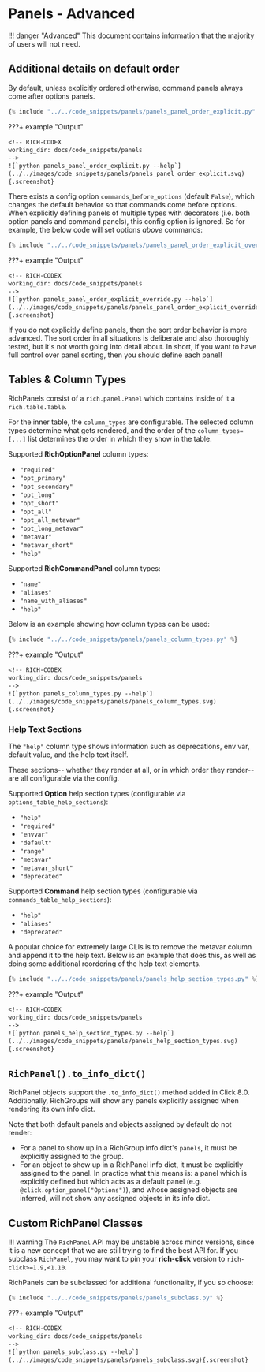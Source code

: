 # Panels - Advanced

!!! danger "Advanced"
    This document contains information that the majority of users will not need.

## Additional details on default order

By default, unless explicitly ordered otherwise, command panels always come after options panels.

```python
{% include "../../code_snippets/panels/panels_panel_order_explicit.py" %}
```

???+ example "Output"

    <!-- RICH-CODEX
    working_dir: docs/code_snippets/panels
    -->
    ![`python panels_panel_order_explicit.py --help`](../../images/code_snippets/panels/panels_panel_order_explicit.svg){.screenshot}


There exists a config option `commands_before_options` (default `False`), which changes the default behavior so that commands come before options.
When explicitly defining panels of multiple types with decorators (i.e. both option panels and command panels), this config option is ignored.
So for example, the below code will set options _above_ commands:

```python
{% include "../../code_snippets/panels/panels_panel_order_explicit_override.py" %}
```

???+ example "Output"

    <!-- RICH-CODEX
    working_dir: docs/code_snippets/panels
    -->
    ![`python panels_panel_order_explicit_override.py --help`](../../images/code_snippets/panels/panels_panel_order_explicit_override.svg){.screenshot}

If you do not explicitly define panels, then the sort order behavior is more advanced.
The sort order in all situations is deliberate and also thoroughly tested, but it's not worth going into detail about.
In short, if you want to have full control over panel sorting, then you should define each panel!

## Tables & Column Types

RichPanels consist of a `rich.panel.Panel` which contains inside of it a `rich.table.Table`.

For the inner table, the `column_types` are configurable.
The selected column types determine what gets rendered, and the order of the `column_types=[...]` list determines the order in which they show in the table.

Supported **RichOptionPanel** column types:

- `"required"`
- `"opt_primary"`
- `"opt_secondary"`
- `"opt_long"`
- `"opt_short"`
- `"opt_all"`
- `"opt_all_metavar"`
- `"opt_long_metavar"`
- `"metavar"`
- `"metavar_short"`
- `"help"`

Supported **RichCommandPanel** column types:

- `"name"`
- `"aliases"`
- `"name_with_aliases"`
- `"help"`

Below is an example showing how column types can be used:

```python
{% include "../../code_snippets/panels/panels_column_types.py" %}
```

???+ example "Output"

    <!-- RICH-CODEX
    working_dir: docs/code_snippets/panels
    -->
    ![`python panels_column_types.py --help`](../../images/code_snippets/panels/panels_column_types.svg){.screenshot}

### Help Text Sections

The `"help"` column type shows information such as deprecations, env var, default value, and the help text itself.

These sections-- whether they render at all, or in which order they render-- are all configurable via the config.
<!-- Note: in a future version of rich-click this will be tied to objects, not just the config. -->

Supported **Option** help section types (configurable via `options_table_help_sections`):

- `"help"`
- `"required"`
- `"envvar"`
- `"default"`
- `"range"`
- `"metavar"`
- `"metavar_short"`
- `"deprecated"`

Supported **Command** help section types (configurable via `commands_table_help_sections`):

- `"help"`
- `"aliases"`
- `"deprecated"`

A popular choice for extremely large CLIs is to remove the metavar column and append it to the help text.
Below is an example that does this, as well as doing some additional reordering of the help text elements.

```python hl_lines="22-23"
{% include "../../code_snippets/panels/panels_help_section_types.py" %}
```

???+ example "Output"

    <!-- RICH-CODEX
    working_dir: docs/code_snippets/panels
    -->
    ![`python panels_help_section_types.py --help`](../../images/code_snippets/panels/panels_help_section_types.svg){.screenshot}

## `RichPanel().to_info_dict()`

RichPanel objects support the `.to_info_dict()` method added in Click 8.0.
Additionally, RichGroups will show any panels explicitly assigned when rendering its own info dict.

Note that both default panels and objects assigned by default do not render:

- For a panel to show up in a RichGroup info dict's `panels`, it must be explicitly assigned to the group.
- For an object to show up in a RichPanel info dict, it must be explicitly assigned to the panel.
  In practice what this means is: a panel which is explicitly defined but which acts as a default panel (e.g. `@click.option_panel("Options")`),
  and whose assigned objects are inferred, will not show any assigned objects in its info dict.

## Custom RichPanel Classes

!!! warning
    The `RichPanel` API may be unstable across minor versions, since it is a new concept that we are still trying to find the best API for.
    If you subclass `RichPanel`, you may want to pin your **rich-click** version to `rich-click>=1.9,<1.10`.

RichPanels can be subclassed for additional functionality, if you so choose:

```python
{% include "../../code_snippets/panels/panels_subclass.py" %}
```

???+ example "Output"

    <!-- RICH-CODEX
    working_dir: docs/code_snippets/panels
    -->
    ![`python panels_subclass.py --help`](../../images/code_snippets/panels/panels_subclass.svg){.screenshot}
